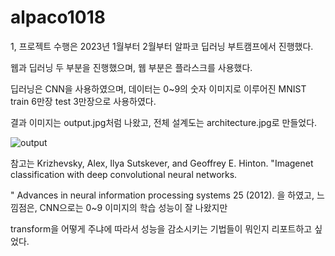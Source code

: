 # alpaco1018
 
1, 프로젝트 수행은 2023년 1월부터 2월부터 알파코 딥러닝 부트캠프에서 진행했다. 

웹과 딥러닝 두 부분을 진행했으며, 웹 부분은 플라스크를 사용했다.

딥러닝은 CNN을 사용하였으며, 데이터는 0~9의 숫자 이미지로 이루어진 MNIST train 6만장 test 3만장으로 사용하였다. 

결과 이미지는 output.jpg처럼 나왔고, 전체 설계도는 architecture.jpg로 만들었다. 

![output](https://github.com/user-attachments/assets/1b99198e-7867-45a8-b8a9-73ff65e16413)

참고는 Krizhevsky, Alex, Ilya Sutskever, and Geoffrey E. Hinton. "Imagenet classification with deep convolutional neural networks.

" Advances in neural information processing systems 25 (2012). 을 하였고, 느낌점은, CNN으로는 0~9 이미지의 학습 성능이 잘 나왔지만 

transform을 어떻게 주냐에 따라서 성능을 감소시키는 기법들이 뭐인지 리포트하고 싶었다.

